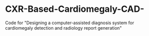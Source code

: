# CXR-Based-Cardiomegaly-CAD-
Code for "Designing a computer-assisted diagnosis system for cardiomegaly detection and radiology report generation"
